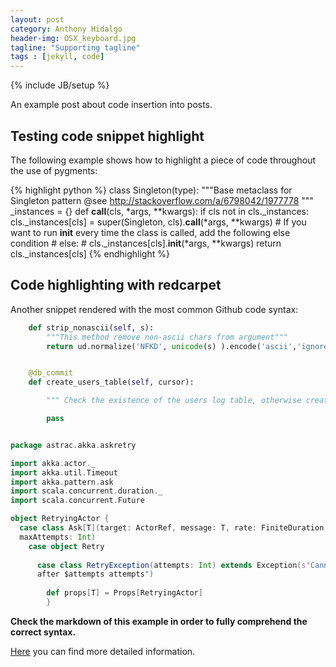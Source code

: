 ```yaml
---
layout: post
category: Anthony Hidalgo
header-img: OSX_keyboard.jpg
tagline: "Supporting tagline"
tags : [jekyll, code]
---
```

{% include JB/setup %}

An example post about code insertion into posts.

<!--more-->
## Testing code snippet highlight

The following example shows how to highlight a piece of code throughout the use of pygments:

{% highlight python %}
class Singleton(type):
    """Base metaclass for Singleton pattern
@see http://stackoverflow.com/a/6798042/1977778
"""
    _instances = {}
    def __call__(cls, *args, **kwargs):
        if cls not in cls._instances:
            cls._instances[cls] = super(Singleton, cls).__call__(*args, **kwargs)
        # If you want to run __init__ every time the class is called, add the following else condition
        # else:
        # cls._instances[cls].__init__(*args, **kwargs)
        return cls._instances[cls]
{% endhighlight %}

## Code highlighting with redcarpet

Another snippet rendered with the most common Github code syntax:


``` python
    def strip_nonascii(self, s):
        """This method remove non-ascii chars from argument"""
        return ud.normalize('NFKD', unicode(s) ).encode('ascii','ignore')


    @db_commit
    def create_users_table(self, cursor):

        """ Check the existence of the users log table, otherwise create it """

        pass
```

``` scala

package astrac.akka.askretry

import akka.actor._
import akka.util.Timeout
import akka.pattern.ask
import scala.concurrent.duration._
import scala.concurrent.Future

object RetryingActor {
  case class Ask[T](target: ActorRef, message: T, rate: FiniteDuration,
  maxAttempts: Int)
    case object Retry
    
      case class RetryException(attempts: Int) extends Exception(s"Cannot retry
      after $attempts attempts")
      
        def props[T] = Props[RetryingActor]
        }
```

**Check the markdown of this example in order to fully comprehend the correct syntax.**

[Here](https://github.com/sentenza/sentenza.github.io/issues/1) you can find more detailed information.
